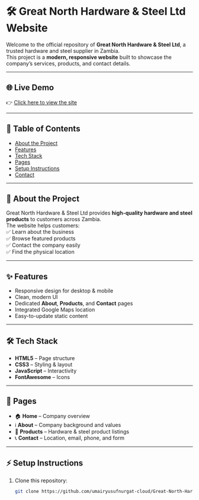 # 🛠️ Great North Hardware & Steel Ltd Website  

Welcome to the official repository of **Great North Hardware & Steel Ltd**, a trusted hardware and steel supplier in Zambia.  
This project is a **modern, responsive website** built to showcase the company’s services, products, and contact details.  

---

## 🌐 Live Demo  
👉 [Click here to view the site](https://umairyusufnurgat-cloud.github.io/Great-North-Hardware-Steel-Ltd/)  

---

## 📌 Table of Contents  
- [About the Project](#-about-the-project)  
- [Features](#-features)  
- [Tech Stack](#-tech-stack)  
- [Pages](#-pages)  
- [Setup Instructions](#-setup-instructions)  
- [Contact](#-contact)  

---

## 📖 About the Project  

Great North Hardware & Steel Ltd provides **high-quality hardware and steel products** to customers across Zambia.  
The website helps customers:  
✅ Learn about the business  
✅ Browse featured products  
✅ Contact the company easily  
✅ Find the physical location  

---

## ✨ Features  

- Responsive design for desktop & mobile  
- Clean, modern UI  
- Dedicated **About**, **Products**, and **Contact** pages  
- Integrated Google Maps location  
- Easy-to-update static content  

---

## 🛠 Tech Stack  

- **HTML5** – Page structure  
- **CSS3** – Styling & layout  
- **JavaScript** – Interactivity  
- **FontAwesome** – Icons  

---

## 📂 Pages  

- 🏠 **Home** – Company overview  
- ℹ️ **About** – Company background and values  
- 🛒 **Products** – Hardware & steel product listings  
- 📞 **Contact** – Location, email, phone, and form  

---

## ⚡ Setup Instructions  

1. Clone this repository:  
   ```bash
   git clone https://github.com/umairyusufnurgat-cloud/Great-North-Hardware---Steel.git
